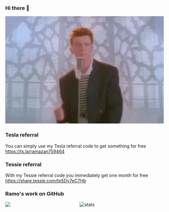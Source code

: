 ### Hi there 👋

<img src="https://raw.githubusercontent.com/Ramo-Y/Ramo-Y/master/resources/NeverGonnaGiveYouUp.gif" width="600"/>

### Tesla referral
You can simply use my Tesla referral code to get something for free
https://ts.la/ramazan759464

### Tessie referral
With my Tessie referral code you immediately get one month for free
https://share.tessie.com/tp5Dy7eC7Hb

### Ramo's work on GitHub

<div align="center">

<a>
<img align="left" src="https://github-readme-stats.vercel.app/api/top-langs/?username=Ramo-Y&count_private=true&theme=dark" />
</a>

![stats](https://github-readme-stats.vercel.app/api?username=Ramo-Y&show_icons=true&count_private=true&include_all_commits=true&theme=dark)

</div>


<!--
**Ramo-Y/Ramo-Y** is a ✨ _special_ ✨ repository because its `README.md` (this file) appears on your GitHub profile.

Here are some ideas to get you started:

- 🔭 I’m currently working on ...
- 🌱 I’m currently learning ...
- 👯 I’m looking to collaborate on ...
- 🤔 I’m looking for help with ...
- 💬 Ask me about ...
- 📫 How to reach me: ...
- 😄 Pronouns: ...
- ⚡ Fun fact: ...
-->
